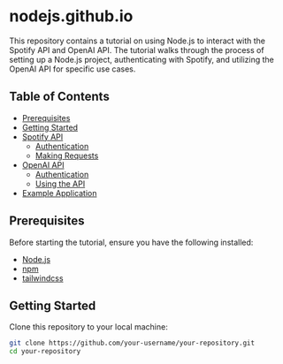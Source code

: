 # nodejs.github.io

This repository contains a tutorial on using Node.js to interact with the Spotify API and OpenAI API. The tutorial walks through the process of setting up a Node.js project, authenticating with Spotify, and utilizing the OpenAI API for specific use cases.

## Table of Contents

- [Prerequisites](#prerequisites)
- [Getting Started](#getting-started)
- [Spotify API](#spotify-api)
  - [Authentication](#authentication)
  - [Making Requests](#making-requests)
- [OpenAI API](#openai-api)
  - [Authentication](#authentication)
  - [Using the API](#using-the-api)
- [Example Application](#example-application)



## Prerequisites

Before starting the tutorial, ensure you have the following installed:

- [Node.js](https://nodejs.org/)
- [npm](https://www.npmjs.com/)
- [tailwindcss](https://v1.tailwindcss.com/docs/installation)

## Getting Started

Clone this repository to your local machine:

```bash
git clone https://github.com/your-username/your-repository.git
cd your-repository

